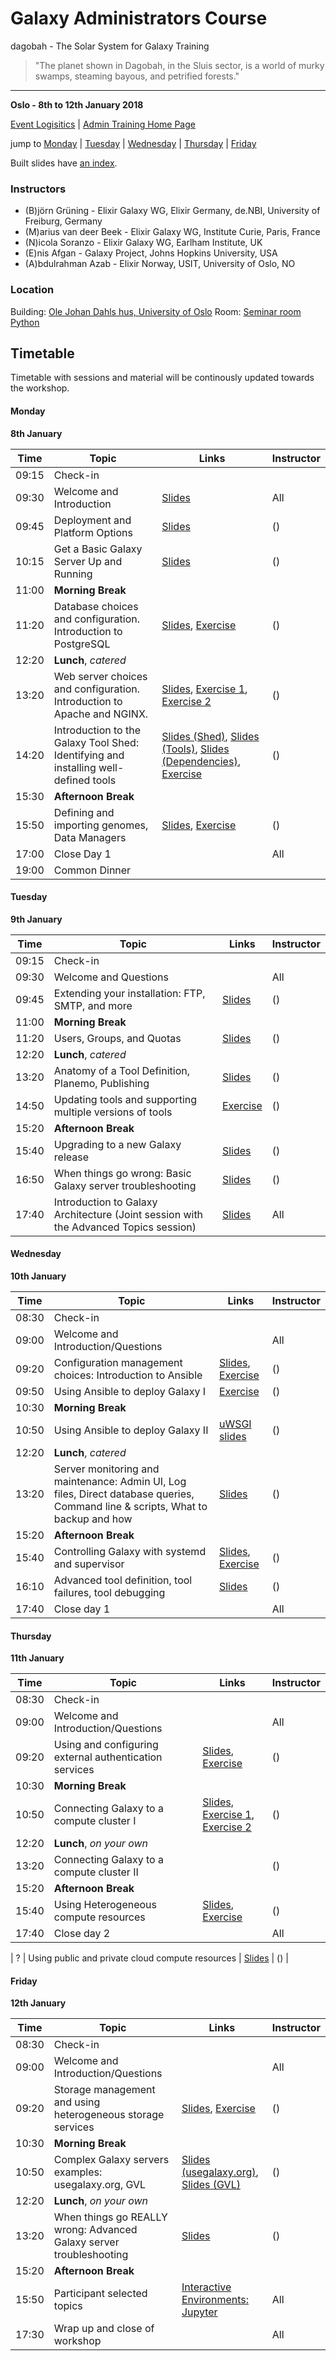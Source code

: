 # Galaxy Administrators Course

dagobah - The Solar System for Galaxy Training
> "The planet shown in Dagobah, in the Sluis sector, is a world of murky swamps, steaming bayous, and petrified forests."

---
**Oslo - 8th to 12th January 2018**

[Event Logisitics](https://wiki.galaxyproject.org/Events/AdminTraining2016/Logistics) | [Admin Training Home Page](https://wiki.galaxyproject.org/Events/AdminTraining2016)

jump to [Monday](#monday) | [Tuesday](#tuesday) | [Wednesday](#wednesday) | [Thursday](#thursday) | [Friday](#friday)

Built slides have [an index](https://galaxyproject.github.io/dagobah-training/2016-saltlakecity/).

### Instructors

* (B)jörn Grüning - Elixir Galaxy WG, Elixir Germany, de.NBI, University of Freiburg, Germany 
* (M)arius van deer Beek - Elixir Galaxy WG, Institute Curie, Paris, France
* (N)icola Soranzo - Elixir Galaxy WG, Earlham Institute, UK
* (E)nis Afgan - Galaxy Project, Johns Hopkins University, USA
* (A)bdulrahman Azab - Elixir Norway, USIT, University of Oslo, NO

### Location

Building: [Ole Johan Dahls hus, University of Oslo](https://www.uio.no/english/about/getting-around/areas/gaustad/ga06/)
Room: [Seminar room Python](https://tp.uio.no/timeplan/rom.php?area=GA&building=GA06&id=GA062269&week=2&ar=2018&ca=false&cb=false)

## Timetable

Timetable with sessions and material will be continously updated towards the workshop.

#### Monday
**8th January**

| **Time** | **Topic** | **Links** | **Instructor** |
| -------- | --------- | --------- | ----------- |
| 09:15 | Check-in |  |  |
| 09:30 | Welcome and Introduction | [Slides](https://galaxyproject.github.io/dagobah-training/2016-saltlakecity/00-intro/intro.html) | All |
| 09:45 | Deployment and Platform Options | [Slides](https://galaxyproject.github.io/dagobah-training/2016-saltlakecity/01-deployment-platforms/choices.html) | () |
| 10:15 | Get a Basic Galaxy Server Up and Running | [Slides](https://galaxyproject.github.io/dagobah-training/2016-saltlakecity/02-basic-server/get-galaxy.html) | () |
| 11:00 | **Morning Break** | | |
| 11:20 | Database choices and configuration. Introduction to PostgreSQL | [Slides](https://galaxyproject.github.io/dagobah-training/2016-saltlakecity/03-databases/databases.html), [Exercise](intro/03-databases/ex1-postgres.md) | () |
| 12:20 | **Lunch**, *catered* | | |
| 13:20 | Web server choices and configuration. Introduction to Apache and NGINX. | [Slides](https://galaxyproject.github.io/dagobah-training/2016-saltlakecity/04-web-servers/webservers.html), [Exercise 1](https://github.com/galaxyproject/dagobah-training/blob/master/intro/04-web-servers/ex1-apache.md), [Exercise 2](https://github.com/galaxyproject/dagobah-training/blob/master/intro/04-web-servers/ex2-nginx.md) | () |
| 14:20 | Introduction to the Galaxy Tool Shed: Identifying and installing well-defined tools | [Slides (Shed)](https://galaxyproject.github.io/dagobah-training/2016-saltlakecity/05-tool-shed/shed_intro.html), [Slides (Tools)](https://galaxyproject.github.io/dagobah-training/2016-saltlakecity/05-tool-shed/tool_installation.html), [Slides (Dependencies)](https://galaxyproject.github.io/dagobah-training/2016-saltlakecity/05-tool-shed/tool-dependencies.html), [Exercise](intro/05-tool-shed/ex-tool-management.md)| () |
| 15:30 | **Afternoon Break** | | |
| 15:50 | Defining and importing genomes, Data Managers | [Slides](https://galaxyproject.github.io/dagobah-training/2016-saltlakecity/06-reference-genomes/reference_genomes.html), [Exercise](intro/06-reference-genomes/ex06_reference_genomes.md) | () |
| 17:00 | Close Day 1 | | All |
| 19:00 | Common Dinner | | |

#### Tuesday
**9th January**

| **Time** | **Topic** | **Links** | **Instructor** |
| -------- | --------- | --------- | ----------- |
| 09:15 | Check-in |  |  |
| 09:30 | Welcome and Questions |  | All |
| 09:45 | Extending your installation: FTP, SMTP, and more| [Slides](https://galaxyproject.github.io/dagobah-training/2016-saltlakecity/07-extending-installation/extending.html) | () |
| 11:00 | **Morning Break** | | |
| 11:20 | Users, Groups, and Quotas | [Slides](https://galaxyproject.github.io/dagobah-training/2016-saltlakecity/08-users-groups-quotas/users-groups-quotas.html) | () |
| 12:20 | **Lunch**, *catered* | | |
| 13:20 | Anatomy of a Tool Definition, Planemo, Publishing | [Slides](https://galaxyproject.github.io/dagobah-training/2016-saltlakecity/09-tool-basics/tool-basics.html) | () |
| 14:50 | Updating tools and supporting multiple versions of tools | [Exercise](intro/05-tool-shed/ex-tool-management.md) | () |
| 15:20 | **Afternoon Break** | | |
| 15:40 | Upgrading to a new Galaxy release | [Slides](https://galaxyproject.github.io/dagobah-training/2016-saltlakecity/10-upgrading-release/upgrading.html) | () |
| 16:50 | When things go wrong: Basic Galaxy server troubleshooting | [Slides](https://galaxyproject.github.io/dagobah-training/2016-saltlakecity/11-basic-troubleshooting/basic-troubleshooting.html) | () |
| 17:40 | Introduction to Galaxy Architecture (Joint session with the Advanced Topics session) | [Slides](https://galaxyproject.github.io/dagobah-training/2016-saltlakecity/12-architecture/galaxy_architecture.html) | All |


#### Wednesday
**10th January**

| **Time** | **Topic** | **Links** | **Instructor** |
| -------- | --------- | --------- | ----------- |
| 08:30 | Check-in  |  |  |
| 09:00 | Welcome and Introduction/Questions |  | All |
| 09:20 | Configuration management choices: Introduction to Ansible | [Slides](https://galaxyproject.github.io/dagobah-training/2016-saltlakecity/001-ansible/ansible-introduction.html), [Exercise](https://github.com/galaxyproject/dagobah-training/blob/master/advanced/001-ansible/ex1-intro-ansible.md) | () |
| 09:50 | Using Ansible to deploy Galaxy I |  [Exercise](https://github.com/galaxyproject/dagobah-training/blob/master/advanced/001-ansible/ex2-galaxy-ansible.md)| () |
| 10:30 | **Morning Break** | | |
| 10:50 | Using Ansible to deploy Galaxy II | [uWSGI slides](https://galaxyproject.github.io/dagobah-training/2016-saltlakecity/002-monitoring-maintenance/uwsgi.html) | () |
| 12:20 | **Lunch**, *catered* | | |
| 13:20 | Server monitoring and maintenance: Admin UI, Log files, Direct database queries, Command line & scripts, What to backup and how | [Slides](https://galaxyproject.github.io/dagobah-training/2016-saltlakecity/002-monitoring-maintenance/monitoring-maintenance.html) | () |
| 15:20 | **Afternoon Break** | | |
| 15:40 | Controlling Galaxy with systemd and supervisor | [Slides](https://galaxyproject.github.io/dagobah-training/2016-saltlakecity/002a-systemd-supervisor/systemd-supervisor.html), [Exercise](https://github.com/galaxyproject/dagobah-training/blob/master/advanced/002a-systemd-supervisor/ex1-supervisor.md) | () |
| 16:10 | Advanced tool definition, tool failures, tool debugging | [Slides](https://galaxyproject.github.io/dagobah-training/2016-saltlakecity/003-tools-advanced/tools-advanced.html) | () |
| 17:40 | Close day 1 | | All |

#### Thursday
**11th January**

| **Time** | **Topic** | **Links** | **Instructor** |
| -------- | --------- | --------- | ----------- |
| 08:30 | Check-in |  |  |
| 09:00 | Welcome and Introduction/Questions |  | All |
| 09:20 | Using and configuring external authentication services | [Slides](https://galaxyproject.github.io/dagobah-training/2016-saltlakecity/004-external-auth/external-auth.html), [Exercise](https://github.com/galaxyproject/dagobah-training/blob/master/advanced/004-external-authentication/ex1-pam-auth.md) | () |
| 10:30 | **Morning Break** | | |
| 10:50 | Connecting Galaxy to a compute cluster I | [Slides](https://galaxyproject.github.io/dagobah-training/2016-saltlakecity/005-compute-cluster/compute-cluster.html), [Exercise 1](https://github.com/galaxyproject/dagobah-training/blob/master/advanced/005-compute-cluster/ex1-slurm.md), [Exercise 2](https://github.com/galaxyproject/dagobah-training/blob/master/advanced/005-compute-cluster/ex2-advanced-job-configs.md) | () |
| 12:20 | **Lunch**, *on your own* | | |
| 13:20 | Connecting Galaxy to a compute cluster II |  | () |
| 15:20 | **Afternoon Break** | | |
| 15:40 | Using Heterogeneous compute resources | [Slides](https://galaxyproject.github.io/dagobah-training/2016-saltlakecity/005-compute-cluster/heterogeneous.html), [Exercise](https://github.com/galaxyproject/dagobah-training/blob/master/advanced/005-compute-cluster/ex3-pulsar.md) | () |
| 17:40 | Close day 2 | | All |

| ? | Using public and private cloud compute resources | [Slides](https://galaxyproject.github.io/dagobah-training/2016-saltlakecity/006-clouds/clouds.html) | () |

#### Friday
**12th January**

| **Time** | **Topic** | **Links** | **Instructor** |
| -------- | --------- | --------- | ----------- |
| 08:30 | Check-in |  |  |
| 09:00 | Welcome and Introduction/Questions |  | All |
| 09:20 | Storage management and using heterogeneous storage services | [Slides](https://galaxyproject.github.io/dagobah-training/2016-saltlakecity/007-storage/storage.html), [Exercise](https://github.com/galaxyproject/dagobah-training/blob/master/advanced/007-storage-management/ex1-objectstore.md) | () |
| 10:30 | **Morning Break** | | |
| 10:50 | Complex Galaxy servers examples: usegalaxy.org, GVL | [Slides (usegalaxy.org)](https://galaxyproject.github.io/dagobah-training/2016-saltlakecity/008-main-galaxy/usegalaxy.html), [Slides (GVL)](https://docs.google.com/presentation/d/1Fm0H-Lg5vHeIhqKIFh8cI69lZMh2C4urMSEPrmgd_Wo/pub?start=false&loop=false&delayms=3000) | () |
| 12:20 | **Lunch**, *on your own* | | |
| 13:20 | When things go REALLY wrong: Advanced Galaxy server troubleshooting | [Slides](https://galaxyproject.github.io/dagobah-training/2016-saltlakecity/009-advanced-troubleshooting/troubleshooting.html#1) | () |
| 15:20 | **Afternoon Break** | | |
| 15:50 | Participant selected topics | [Interactive Environments: Jupyter](https://gist.github.com/natefoo/73bdcd9d467efd8d333ec15719e71108) | All |
| 17:30 | Wrap up and close of workshop| | All |
